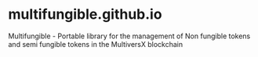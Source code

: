 # multifungible.github.io
Multifungible - Portable library for the management of Non fungible tokens and semi fungible tokens in the MultiversX blockchain
